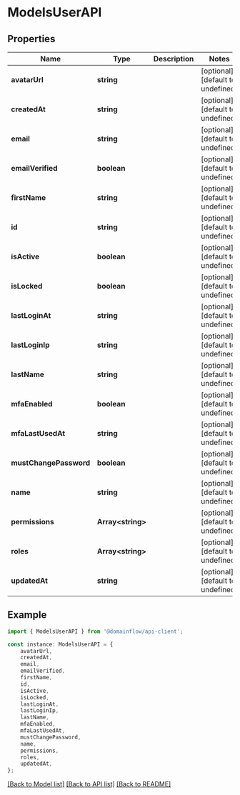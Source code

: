 # ModelsUserAPI


## Properties

Name | Type | Description | Notes
------------ | ------------- | ------------- | -------------
**avatarUrl** | **string** |  | [optional] [default to undefined]
**createdAt** | **string** |  | [optional] [default to undefined]
**email** | **string** |  | [optional] [default to undefined]
**emailVerified** | **boolean** |  | [optional] [default to undefined]
**firstName** | **string** |  | [optional] [default to undefined]
**id** | **string** |  | [optional] [default to undefined]
**isActive** | **boolean** |  | [optional] [default to undefined]
**isLocked** | **boolean** |  | [optional] [default to undefined]
**lastLoginAt** | **string** |  | [optional] [default to undefined]
**lastLoginIp** | **string** |  | [optional] [default to undefined]
**lastName** | **string** |  | [optional] [default to undefined]
**mfaEnabled** | **boolean** |  | [optional] [default to undefined]
**mfaLastUsedAt** | **string** |  | [optional] [default to undefined]
**mustChangePassword** | **boolean** |  | [optional] [default to undefined]
**name** | **string** |  | [optional] [default to undefined]
**permissions** | **Array&lt;string&gt;** |  | [optional] [default to undefined]
**roles** | **Array&lt;string&gt;** |  | [optional] [default to undefined]
**updatedAt** | **string** |  | [optional] [default to undefined]

## Example

```typescript
import { ModelsUserAPI } from '@domainflow/api-client';

const instance: ModelsUserAPI = {
    avatarUrl,
    createdAt,
    email,
    emailVerified,
    firstName,
    id,
    isActive,
    isLocked,
    lastLoginAt,
    lastLoginIp,
    lastName,
    mfaEnabled,
    mfaLastUsedAt,
    mustChangePassword,
    name,
    permissions,
    roles,
    updatedAt,
};
```

[[Back to Model list]](../README.md#documentation-for-models) [[Back to API list]](../README.md#documentation-for-api-endpoints) [[Back to README]](../README.md)
